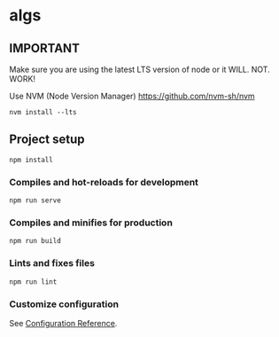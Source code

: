 # algs

## IMPORTANT

Make sure you are using the latest LTS version of node or it WILL. NOT. WORK!

Use NVM (Node Version Manager)
https://github.com/nvm-sh/nvm

```
nvm install --lts
```

## Project setup

```
npm install
```

### Compiles and hot-reloads for development

```
npm run serve
```

### Compiles and minifies for production

```
npm run build
```

### Lints and fixes files

```
npm run lint
```

### Customize configuration

See [Configuration Reference](https://cli.vuejs.org/config/).
